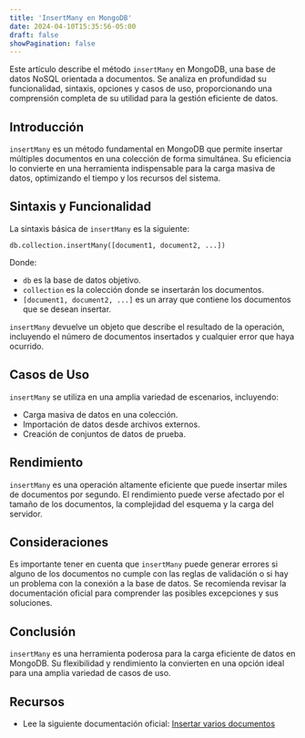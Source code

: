 ```yaml
---
title: 'InsertMany en MongoDB'
date: 2024-04-10T15:35:56-05:00
draft: false
showPagination: false
---
```


Este artículo describe el método `insertMany` en MongoDB, una base de datos NoSQL orientada a documentos. Se analiza en profundidad su funcionalidad, sintaxis, opciones y casos de uso, proporcionando una comprensión completa de su utilidad para la gestión eficiente de datos.

## Introducción

`insertMany` es un método fundamental en MongoDB que permite insertar múltiples documentos en una colección de forma simultánea. Su eficiencia lo convierte en una herramienta indispensable para la carga masiva de datos, optimizando el tiempo y los recursos del sistema.

## Sintaxis y Funcionalidad

La sintaxis básica de `insertMany` es la siguiente:

```
db.collection.insertMany([document1, document2, ...])
```

Donde:

- `db` es la base de datos objetivo.
- `collection` es la colección donde se insertarán los documentos.
- `[document1, document2, ...]` es un array que contiene los documentos que se desean insertar.

`insertMany` devuelve un objeto que describe el resultado de la operación, incluyendo el número de documentos insertados y cualquier error que haya ocurrido.

## Casos de Uso

`insertMany` se utiliza en una amplia variedad de escenarios, incluyendo:

- Carga masiva de datos en una colección.
- Importación de datos desde archivos externos.
- Creación de conjuntos de datos de prueba.

## Rendimiento

`insertMany` es una operación altamente eficiente que puede insertar miles de documentos por segundo. El rendimiento puede verse afectado por el tamaño de los documentos, la complejidad del esquema y la carga del servidor.

## Consideraciones

Es importante tener en cuenta que `insertMany` puede generar errores si alguno de los documentos no cumple con las reglas de validación o si hay un problema con la conexión a la base de datos. Se recomienda revisar la documentación oficial para comprender las posibles excepciones y sus soluciones.

## Conclusión

`insertMany` es una herramienta poderosa para la carga eficiente de datos en MongoDB. Su flexibilidad y rendimiento la convierten en una opción ideal para una amplia variedad de casos de uso.

## Recursos

- Lee la siguiente documentación oficial: [Insertar varios documentos](https://www.mongodb.com/docs/manual/reference/method/db.collection.insertMany/#mongodb-method-db.collection.insertMany)

